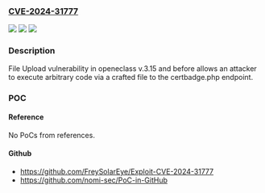 ### [CVE-2024-31777](https://cve.mitre.org/cgi-bin/cvename.cgi?name=CVE-2024-31777)
![](https://img.shields.io/static/v1?label=Product&message=n%2Fa&color=blue)
![](https://img.shields.io/static/v1?label=Version&message=n%2Fa&color=blue)
![](https://img.shields.io/static/v1?label=Vulnerability&message=n%2Fa&color=brighgreen)

### Description

File Upload vulnerability in openeclass v.3.15 and before allows an attacker to execute arbitrary code via a crafted file to the certbadge.php endpoint.

### POC

#### Reference
No PoCs from references.

#### Github
- https://github.com/FreySolarEye/Exploit-CVE-2024-31777
- https://github.com/nomi-sec/PoC-in-GitHub

